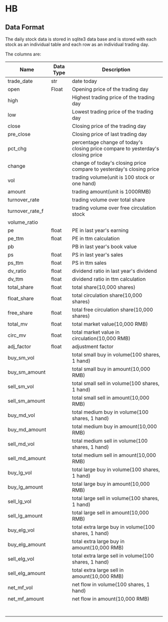 # HB
## Data Format

The daily stock data is stored in sqlite3 data base and is stored with each stock as an individual table and each row as an individual trading day.

The columns are:

| Name            | Data Type | Description                                                  |
| --------------- | --------- | ------------------------------------------------------------ |
| trade_date      | str       | date today                                                   |
| open            | Float     | Opening price of the trading day                             |
| high            |           | Highest trading price of the trading day                     |
| low             |           | Lowest trading price of the trading day                      |
| close           |           | Closing price of the trading day                             |
| pre_close       |           | Closing price of last trading day                            |
| pct_chg         |           | percentage change of today's closing price compare to yesterday's closing price |
| change          |           | change of today's closing price compare to yesterday's closing price |
| vol             |           | trading volume(unit is 100 stock or one hand)                |
| amount          |           | trading amount(unit is 1000RMB)                              |
| turnover_rate   |           | trading volume over total share                              |
| turnover_rate_f |           | trading volume over free circulation stock                   |
| volume_ratio    |           |                                                              |
| pe              | float     | PE in last year's earning                                    |
| pe_ttm          | float     | PE in ttm calculation                                        |
| pb              |           | PB in last year's book value                                 |
| ps              | float     | PS in last year's sales                                      |
| ps_ttm          | float     | PS in ttm sales                                              |
| dv_ratio        | float     | dividend ratio in last year's dividend                       |
| dv_ttm          | float     | dividend ratio in ttm calculation                            |
| total_share     | float     | total share(10,000 shares)                                   |
| float_share     | float     | total circulation share(10,000 shares)                       |
| free_share      | float     | total free circulation share(10,000 shares)                  |
| total_mv        | float     | total market value(10,000 RMB)                               |
| circ_mv         | float     | total market value in circulation(10,000 RMB)                |
| adj_factor      | float     | adjustment factor                                            |
| buy_sm_vol      |           | total small buy in volume(100 shares, 1 hand)                |
| buy_sm_amount   |           | total small buy in amount(10,000 RMB)                        |
| sell_sm_vol     |           | total small sell in volume(100 shares, 1 hand)               |
| sell_sm_amount  |           | total small sell in amount(10,000 RMB)                       |
| buy_md_vol      |           | total medium buy in volume(100 shares, 1 hand)               |
| buy_md_amount   |           | total medium buy in amount(10,000 RMB)                       |
| sell_md_vol     |           | total medium sell in volume(100 shares, 1 hand)              |
| sell_md_amount  |           | total medium sell in amount(10,000 RMB)                      |
| buy_lg_vol      |           | total large buy in volume(100 shares, 1 hand)                |
| buy_lg_amount   |           | total large buy in amount(10,000 RMB)                        |
| sell_lg_vol     |           | total large sell in volume(100 shares, 1 hand)               |
| sell_lg_amount  |           | total large sell in amount(10,000 RMB)                       |
| buy_elg_vol     |           | total extra large buy in volume(100 shares, 1 hand)          |
| buy_elg_amount  |           | total extra large buy in amount(10,000 RMB)                  |
| sell_elg_vol    |           | total extra large sell in volume(100 shares, 1 hand)         |
| sell_elg_amount |           | total extra large sell in amount(10,000 RMB)                 |
| net_mf_vol      |           | net flow in volume(100 shares, 1 hand)                       |
| net_mf_amount   |           | net flow in amount(10,000 RMB)                               |
|                 |           |                                                              |
|                 |           |                                                              |
|                 |           |                                                              |
|                 |           |                                                              |
|                 |           |                                                              |
|                 |           |                                                              |
|                 |           |                                                              |

